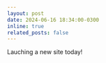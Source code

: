 ```yaml
---
layout: post
date: 2024-06-16 18:34:00-0300
inline: true
related_posts: false
---
```


Lauching a new site today!
